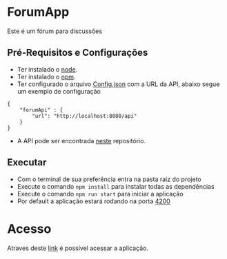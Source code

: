 # ForumApp

Este é um fórum para discussões

## Pré-Requisitos e Configurações

- Ter instalado o [node](https://nodejs.org/en/).
- Ter instalado o [npm](https://www.npmjs.com/).
- Ter configurado o arquivo [Config.json](https://github.com/Renan-Saraiva/forum-app/blob/master/src/assets/config/config.json) com a URL da API, abaixo segue um exemplo de configuração

```
{    
    "forumApi" : {
        "url": "http://localhost:8080/api"
    }
}
```

- A API pode ser encontrada [neste](https://github.com/Renan-Saraiva/forum-api) repositório.

## Executar

- Com o terminal de sua preferência entra na pasta raiz do projeto
- Execute o comando `npm install` para instalar todas as dependências
- Execute o comando `npm run start` para iniciar a aplicação
- Por default a aplicação estará rodando na porta [4200](http://localhost:4200/)

# Acesso

Atraves deste [link](https://renan-saraiva.github.io/forum-app/home) é possível acessar a aplicação. 
